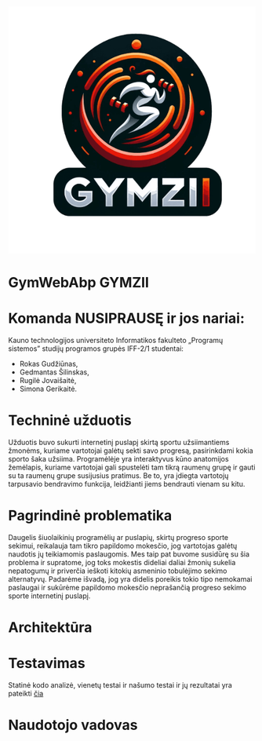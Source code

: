 ![Gym Logo](angular/src/assets/images/logo/logo-light-thumbnail.png)
# GymWebAbp GYMZII

# Komanda NUSIPRAUSĘ ir jos nariai:
Kauno technologijos universiteto Informatikos fakulteto „Programų sistemos” studijų programos grupės IFF-2/1 studentai:
* Rokas Gudžiūnas,
* Gedmantas Šilinskas,
* Rugilė Jovaišaitė,
* Simona Gerikaitė.
# Techninė užduotis
Užduotis buvo sukurti internetinį puslapį skirtą sportu užsiimantiems žmonėms, kuriame vartotojai galėtų sekti savo progresą, pasirinkdami kokia sporto šaka užsiima. Programėlėje yra interaktyvus kūno anatomijos žemėlapis, kuriame vartotojai gali spustelėti tam tikrą raumenų grupę ir gauti su ta raumenų grupe susijusius pratimus. Be to, yra įdiegta vartotojų tarpusavio bendravimo funkcija, leidžianti jiems bendrauti vienam su kitu.
# Pagrindinė problematika
Daugelis šiuolaikinių programėlių ar puslapių, skirtų progreso sporte sekimui, reikalauja tam tikro papildomo mokesčio, jog vartotojas galėtų naudotis jų teikiamomis paslaugomis. Mes taip pat buvome susidūrę su šia problema ir supratome, jog toks mokestis dideliai daliai žmonių sukelia nepatogumų ir priverčia ieškoti kitokių asmeninio tobulėjimo sekimo alternatyvų. Padarėme išvadą, jog yra didelis poreikis tokio tipo nemokamai paslaugai ir sukūrėme papildomo mokesčio neprašančią progreso sekimo sporte internetinį puslapį.
# Architektūra

# Testavimas
Statinė kodo analizė, vienetų testai ir našumo testai ir jų rezultatai yra pateikti [čia](Testavimas)
# Naudotojo vadovas
